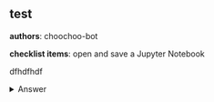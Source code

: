 ## test
**authors**: choochoo-bot

**checklist items**: open and save a Jupyter Notebook

dfhdfhdf

<details>
<summary>Answer</summary>
dfhdfhd
</details>

